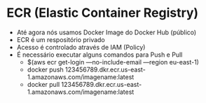 # ECR (Elastic Container Registry)

- Até agora nós usamos Docker Image do Docker Hub (público)
- ECR é um respositório privado
- Acesso é controlado através de IAM (Policy)
- É necessário executar alguns comandos para Push e Pull
    - $(aws ecr get-login —no-include-email —region eu-east-1)
    - docker push 123456789.dkr.ecr.us-east-1.amazonaws.com/imagename:latest
    - docker pull 123456789.dkr.ecr.us-east-1.amazonaws.com/imagename:latest